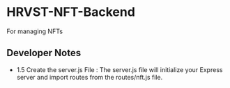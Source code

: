 # HRVST-NFT-Backend
For managing NFTs

## Developer Notes
* 1.5 Create the server.js File :
The server.js file will initialize your Express server and import routes from the routes/nft.js file.
